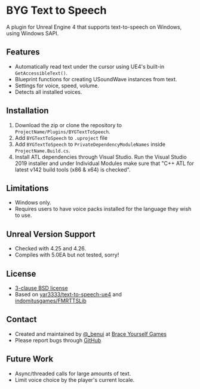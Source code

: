 # BYG Text to Speech

A plugin for Unreal Engine 4 that supports text-to-speech on Windows, using
Windows SAPI.


## Features

* Automatically read text under the cursor using UE4's built-in `GetAccessibleText()`.
* Blueprint functions for creating USoundWave instances from text.
* Settings for voice, speed, volume.
* Detects all installed voices. 


## Installation

1. Download the zip or clone the repository to `ProjectName/Plugins/BYGTextToSpeech`.
2. Add `BYGTextToSpeech` to `.uproject` file
3. Add `BYGTextToSpeech` to `PrivateDependencyModuleNames` inside `ProjectName.Build.cs`.
4. Install ATL dependencies through Visual Studio. Run the Visual Studio 2019
   installer and under Individual Modules make sure that "C++ ATL for latest
   v142 build tools (x86 & x64) is checked".


## Limitations

* Windows only.
* Requires users to have voice packs installed for the language they wish to
  use.


## Unreal Version Support

* Checked with 4.25 and 4.26.
* Compiles with 5.0EA but not tested, sorry!


## License

* [3-clause BSD license](LICENSE)
* Based on [yar3333/text-to-speech-ue4](https://github.com/yar3333/text-to-speech-ue4) and [indomitusgames/FMRTTSLib](https://github.com/indomitusgames/FMRTTSLib)


## Contact

* Created and maintained by [@_benui](https://twitter.com/_benui) at [Brace Yourself Games](https://braceyourselfgames.com/)
* Please report bugs through [GitHub](https://github.com/BraceYourselfGames/UE4-BYGTextToSpeech/issues)


## Future Work

* Async/threaded calls for large amounts of text.
* Limit voice choice by the player's current locale.

